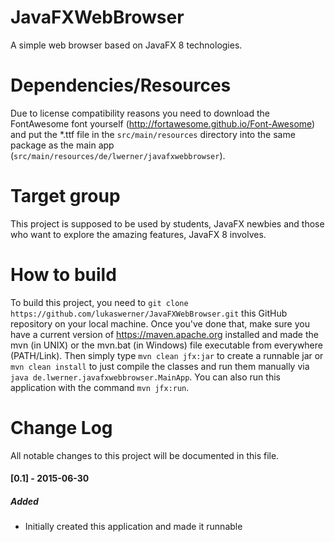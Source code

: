 # JavaFXWebBrowser
A simple web browser based on JavaFX 8 technologies.

# Dependencies/Resources
Due to license compatibility reasons you need to download the FontAwesome font yourself (http://fortawesome.github.io/Font-Awesome) and put the *.ttf file in the `src/main/resources` directory into the same package as the main app (`src/main/resources/de/lwerner/javafxwebbrowser`).

# Target group
This project is supposed to be used by students, JavaFX newbies and those who want to explore the amazing features, JavaFX 8 involves.

# How to build
To build this project, you need to `git clone https://github.com/lukaswerner/JavaFXWebBrowser.git` this GitHub repository on your local machine. Once you've done that, make sure you have a current version of https://maven.apache.org installed and made the mvn (in UNIX) or the mvn.bat (in Windows) file executable from everywhere (PATH/Link). Then simply type `mvn clean jfx:jar` to create a runnable jar or `mvn clean install` to just compile the classes and run them manually via `java de.lwerner.javafxwebbrowser.MainApp`. You can also run this application with the command `mvn jfx:run`.

# Change Log
All notable changes to this project will be documented in this file.

#### [0.1] - 2015-06-30
##### Added
- Initially created this application and made it runnable
